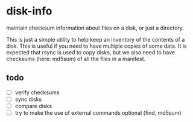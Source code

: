 # disk-info
maintain checksum information about files on a disk, or just a directory.

This is just a simple utility to help keep an inventory of the contents of a disk.
This is useful if you need to have multiple copies of some data.
It is expected that rsync is used to copy disks, but we also need to have checksums (here: md5sum) of all the files in a manifest.

## todo

- [ ] verify checksums
- [ ] sync disks
- [ ] compare disks
- [ ] try to make the use of external commands optional (find, md5sum)

